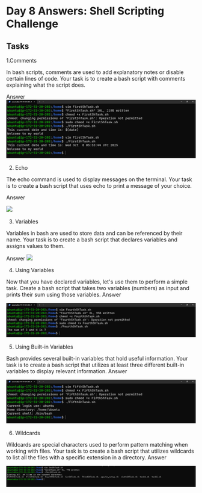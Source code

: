 # Day 8 Answers: Shell Scripting Challenge

## Tasks

1.Comments

In bash scripts, comments are used to add explanatory notes or disable certain lines of code. Your task is to create a bash script with comments explaining what the script does.

Answer
![](Image/Task1.png)

2. Echo

The echo command is used to display messages on the terminal. Your task is to create a bash script that uses echo to print a message of your choice.

Answer

![](Image/Task2.png)

3. Variables

Variables in bash are used to store data and can be referenced by their name. Your task is to create a bash script that declares variables and assigns values to them.

Answer
![](Image/Task3.png)

4. Using Variables

Now that you have declared variables, let's use them to perform a simple task. Create a bash script that takes two variables (numbers) as input and prints their sum using those variables.
Answer

![](Image/Task4.png)

5. Using Built-in Variables

Bash provides several built-in variables that hold useful information. Your task is to create a bash script that utilizes at least three different built-in variables to display relevant information.
Answer

![](Image/Task5.png)

6. Wildcards

Wildcards are special characters used to perform pattern matching when working with files. Your task is to create a bash script that utilizes wildcards to list all the files with a specific extension in a directory.
Answer

![](Image/Task6.png)

